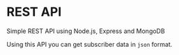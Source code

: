 # REST API
Simple REST API using Node.js, Express and MongoDB

Using this API you can get subscriber data in `json` format.
